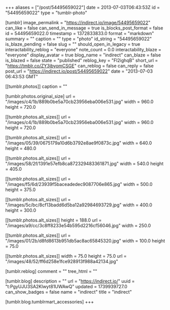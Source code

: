 +++
aliases = ["/post/54495659022"]
date = 2013-07-03T06:43:53Z
id = "54495659022"
type = "tumblr-photo"

[tumblr]
image_permalink = "https://indirect.io/image/54495659022"
can_like = false
can_send_in_message = true
is_blocks_post_format = false
id = 54495659022.0
timestamp = 1372833833.0
format = "markdown"
summary = ""
caption = ""
type = "photo"
id_string = "54495659022"
is_blaze_pending = false
slug = ""
should_open_in_legacy = true
interactability_reblog = "everyone"
note_count = 0.0
interactability_blaze = "everyone"
display_avatar = true
blog_name = "indirect"
can_blaze = false
is_blazed = false
state = "published"
reblog_key = "Fl2ighqB"
short_url = "https://tmblr.co/ZY3jbyomCSGE"
can_reblog = false
can_reply = false
post_url = "https://indirect.io/post/54495659022"
date = "2013-07-03 06:43:53 GMT"

[[tumblr.photos]]
caption = ""

[tumblr.photos.original_size]
url = "/images/c4/1b/889b0be5a70cb23956eba006e531.jpg"
width = 960.0
height = 720.0

[[tumblr.photos.alt_sizes]]
url = "/images/c4/1b/889b0be5a70cb23956eba006e531.jpg"
width = 960.0
height = 720.0

[[tumblr.photos.alt_sizes]]
url = "/images/05/39/0675179a10d6b3792e8ae9f0873c.jpg"
width = 640.0
height = 480.0

[[tumblr.photos.alt_sizes]]
url = "/images/58/2f/1391e57efb8ca872329483361871.jpg"
width = 540.0
height = 405.0

[[tumblr.photos.alt_sizes]]
url = "/images/f5/6d/23939f5baceadedec9087706e865.jpg"
width = 500.0
height = 375.0

[[tumblr.photos.alt_sizes]]
url = "/images/5c/bc/8cf13badd6d5ba12a92984693729.jpg"
width = 400.0
height = 300.0

[[tumblr.photos.alt_sizes]]
height = 188.0
url = "/images/a9/cc/3c8ff8233e54b595d2216cf56046.jpg"
width = 250.0

[[tumblr.photos.alt_sizes]]
url = "/images/01/2b/d8fd8613b951db5ac8ac65845320.jpg"
width = 100.0
height = 75.0

[[tumblr.photos.alt_sizes]]
width = 75.0
height = 75.0
url = "/images/48/52/ff6d258e1fce928913f988a42134.jpg"

[tumblr.reblog]
comment = ""
tree_html = ""

[tumblr.blog]
description = ""
url = "https://indirect.io/"
uuid = "t:PgyUJU3SA2Klwyt81UWAwQ"
updated = 1739939727.0
can_show_badges = false
name = "indirect"
title = "indirect"

[tumblr.blog.tumblrmart_accessories]
+++
